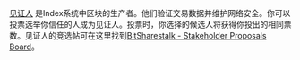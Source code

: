 [见证人](introduction/witness) 是Index系统中区块的生产者。他们验证交易数据并维护网络安全。你可以投票选举你信任的人成为见证人。投票时，你选择的候选人将获得你投出的相同票数。见证人的竞选帖可在这里找到[BitSharestalk - Stakeholder Proposals Board](https://bitsharestalk.org/index.php/board,75.0.html)。
